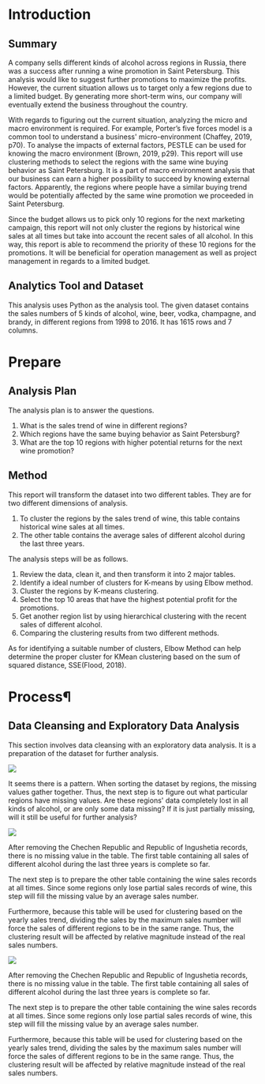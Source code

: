 # Introduction
## Summary
A company sells different kinds of alcohol across regions in Russia, there was a success after running a wine promotion in Saint Petersburg. This analysis would like to suggest further promotions to maximize the profits. However, the current situation allows us to target only a few regions due to a limited budget. By generating more short-term wins, our company will eventually extend the business throughout the country.

With regards to figuring out the current situation, analyzing the micro and macro environment is required. For example, Porter’s five forces model is a common tool to understand a business' micro-environment (Chaffey, 2019, p70). To analyse the impacts of external factors, PESTLE can be used for knowing the macro environment (Brown, 2019, p29). This report will use clustering methods to select the regions with the same wine buying behavior as Saint Petersburg. It is a part of macro environment analysis that our business can earn a higher possibility to succeed by knowing external factors. Apparently, the regions where people have a similar buying trend would be potentially affected by the same wine promotion we proceeded in Saint Petersburg.

Since the budget allows us to pick only 10 regions for the next marketing campaign, this report will not only cluster the regions by historical wine sales at all times but take into account the recent sales of all alcohol. In this way, this report is able to recommend the priority of these 10 regions for the promotions. It will be beneficial for operation management as well as project management in regards to a limited budget.

## Analytics Tool and Dataset
This analysis uses Python as the analysis tool. The given dataset contains the sales numbers of 5 kinds of alcohol, wine, beer, vodka, champagne, and brandy, in different regions from 1998 to 2016. It has 1615 rows and 7 columns.

# Prepare
## Analysis Plan
The analysis plan is to answer the questions.

1. What is the sales trend of wine in different regions?
2. Which regions have the same buying behavior as Saint Petersburg?
3. What are the top 10 regions with higher potential returns for the next wine promotion?

## Method
This report will transform the dataset into two different tables. They are for two different dimensions of analysis.

1. To cluster the regions by the sales trend of wine, this table contains historical wine sales at all times.
2. The other table contains the average sales of different alcohol during the last three years.

The analysis steps will be as follows.

1. Review the data, clean it, and then transform it into 2 major tables.
2. Identify a ideal number of clusters for K-means by using Elbow method.
3. Cluster the regions by K-means clustering.
4. Select the top 10 areas that have the highest potential profit for the promotions.
5. Get another region list by using hierarchical clustering with the recent sales of different alcohol.
6. Comparing the clustering results from two different methods.

As for identifying a suitable number of clusters, Elbow Method can help determine the proper cluster for KMean clustering based on the sum of squared distance, SSE(Flood, 2018).

# Process¶
## Data Cleansing and Exploratory Data Analysis
This section involves data cleansing with an exploratory data analysis. It is a preparation of the dataset for further analysis.

![](/image/01_msno.jpg)

It seems there is a pattern. When sorting the dataset by regions, the missing values gather together. Thus, the next step is to figure out what particular regions have missing values. Are these regions' data completely lost in all kinds of alcohol, or are only some data missing? If it is just partially missing, will it still be useful for further analysis?

![](/image/02_msno.png)

After removing the Chechen Republic and Republic of Ingushetia records, there is no missing value in the table. The first table containing all sales of different alcohol during the last three years is complete so far.

The next step is to prepare the other table containing the wine sales records at all times. Since some regions only lose partial sales records of wine, this step will fill the missing value by an average sales number.

Furthermore, because this table will be used for clustering based on the yearly sales trend, dividing the sales by the maximum sales number will force the sales of different regions to be in the same range. Thus, the clustering result will be affected by relative magnitude instead of the real sales numbers.

![](/image/03_msno.png)

After removing the Chechen Republic and Republic of Ingushetia records, there is no missing value in the table. The first table containing all sales of different alcohol during the last three years is complete so far.

The next step is to prepare the other table containing the wine sales records at all times. Since some regions only lose partial sales records of wine, this step will fill the missing value by an average sales number.

Furthermore, because this table will be used for clustering based on the yearly sales trend, dividing the sales by the maximum sales number will force the sales of different regions to be in the same range. Thus, the clustering result will be affected by relative magnitude instead of the real sales numbers.

